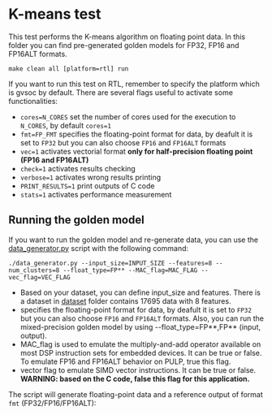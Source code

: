 # K-means test
This test performs the K-means algorithm on floating point data.
In this folder you can find pre-generated golden models for FP32, FP16 and FP16ALT formats.

~~~~shell
make clean all [platform=rtl] run
~~~~~

If you want to run this test on RTL, remember to specify the platform which is gvsoc by default.
There are several flags useful to activate some functionalities:

- `cores=N_CORES` set the number of cores used for the execution to `N_CORES`, by default `cores=1`
- `fmt=FP_FMT` specifies the floating-point format for data, by deafult it is set to `FP32` but you can also choose `FP16` and `FP16ALT` formats
- `vec=1` activates vectorial format **only for half-precision floating point (FP16 and FP16ALT)**
- `check=1` activates results checking
- `verbose=1` activates wrong results printing
- `PRINT_RESULTS=1` print outputs of C code
- `stats=1` activates performance measurement

## Running the golden model
If you want to run the golden model and re-generate data, you can use the [data_generator.py](./data_generator.py) script with the following command:

~~~~~shell
./data_generator.py --input_size=INPUT_SIZE --features=8 --num_clusters=8 --float_type=FP** --MAC_flag=MAC_FLAG --vec_flag=VEC_FLAG
~~~~~
- Based on your dataset, you can define input_size and features. There is a dataset in [dataset](./dataset) folder contains 17695 data with 8 features.
- specifies the floating-point format for data, by deafult it is set to `FP32` but you can also choose `FP16` and `FP16ALT` formats. Also, you can run the mixed-precision golden model by using --float_type=FP**,FP** (input, output).
- MAC_flag is used to emulate the multiply-and-add operator available on most DSP instruction sets for embedded devices. It can be true or false. To emulate FP16 and FP16ALT behavior on PULP, true this flag.
- vector flag to emulate SIMD vector instructions. It can be true or false. **WARNING: based on the C code, false this flag for this application.**

The script will generate floating-point data and a reference output of format `fmt` (FP32/FP16/FP16ALT):
